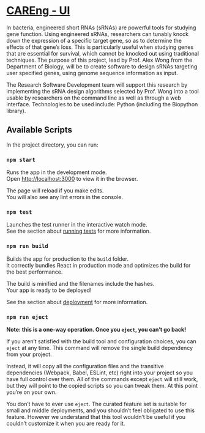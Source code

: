 # <ins> CAREng - UI</ins>

In bacteria, engineered short RNAs (sRNAs) are powerful tools for studying gene function. Using engineered sRNAs, researchers can tunably knock down the expression of a specific target gene, so as to determine the effects of that gene’s loss. This is particularly useful when studying genes that are essential for survival, which cannot be knocked out using traditional techniques. The purpose of this project, lead by Prof. Alex Wong from the Department of Biology, will be to create software to design sRNAs targeting user specified genes, using genome sequence information as input.

The Research Software Development team will support this research by implementing the sRNA design algorithms selected by Prof. Wong into a tool usable by researchers on the command line as well as through a web interface. Technologies to be used include: Python (including the Biopython library).

## Available Scripts

In the project directory, you can run:

### `npm start`

Runs the app in the development mode.<br>
Open [http://localhost:3000](http://localhost:3000) to view it in the browser.

The page will reload if you make edits.<br>
You will also see any lint errors in the console.

### `npm test`

Launches the test runner in the interactive watch mode.<br>
See the section about [running tests](https://facebook.github.io/create-react-app/docs/running-tests) for more information.

### `npm run build`

Builds the app for production to the `build` folder.<br>
It correctly bundles React in production mode and optimizes the build for the best performance.

The build is minified and the filenames include the hashes.<br>
Your app is ready to be deployed!

See the section about [deployment](https://facebook.github.io/create-react-app/docs/deployment) for more information.

### `npm run eject`

**Note: this is a one-way operation. Once you `eject`, you can’t go back!**

If you aren’t satisfied with the build tool and configuration choices, you can `eject` at any time. This command will remove the single build dependency from your project.

Instead, it will copy all the configuration files and the transitive dependencies (Webpack, Babel, ESLint, etc) right into your project so you have full control over them. All of the commands except `eject` will still work, but they will point to the copied scripts so you can tweak them. At this point you’re on your own.

You don’t have to ever use `eject`. The curated feature set is suitable for small and middle deployments, and you shouldn’t feel obligated to use this feature. However we understand that this tool wouldn’t be useful if you couldn’t customize it when you are ready for it.
